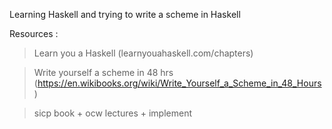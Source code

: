 Learning Haskell and trying to write a scheme in Haskell 

Resources :

> Learn you a Haskell (learnyouahaskell.com/chapters)

> Write yourself a scheme in 48 hrs
(https://en.wikibooks.org/wiki/Write_Yourself_a_Scheme_in_48_Hours)

> sicp book + ocw lectures + implement 


